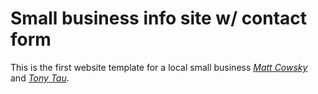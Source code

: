 # Small business info site w/ contact form

This is the first website template for a local small business
[*Matt Cowsky*](mattcowski@gmail.com) and [*Tony Tau*](tonytaudesign@gmail.com).